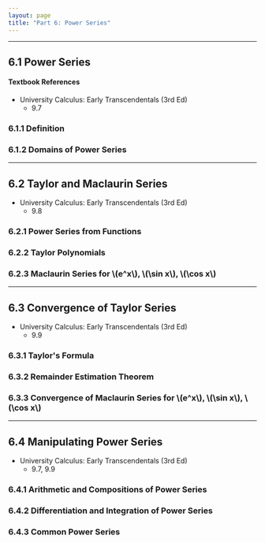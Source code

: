 ```yaml
---
layout: page
title: "Part 6: Power Series"
---
```


---

## 6.1 Power Series

#### Textbook References

- University Calculus: Early Transcendentals (3rd Ed)
    - 9.7

### 6.1.1 Definition

### 6.1.2 Domains of Power Series


---

## 6.2 Taylor and Maclaurin Series

- University Calculus: Early Transcendentals (3rd Ed)
    - 9.8

### 6.2.1 Power Series from Functions

### 6.2.2 Taylor Polynomials

### 6.2.3 Maclaurin Series for \\(e^x\\), \\(\\sin x\\), \\(\\cos x\\)


---

## 6.3 Convergence of Taylor Series

- University Calculus: Early Transcendentals (3rd Ed)
    - 9.9

### 6.3.1 Taylor's Formula

### 6.3.2 Remainder Estimation Theorem

### 6.3.3 Convergence of Maclaurin Series for \\(e^x\\), \\(\\sin x\\), \\(\\cos x\\)


---

## 6.4 Manipulating Power Series

- University Calculus: Early Transcendentals (3rd Ed)
    - 9.7, 9.9

### 6.4.1 Arithmetic and Compositions of Power Series

### 6.4.2 Differentiation and Integration of Power Series

### 6.4.3 Common Power Series

